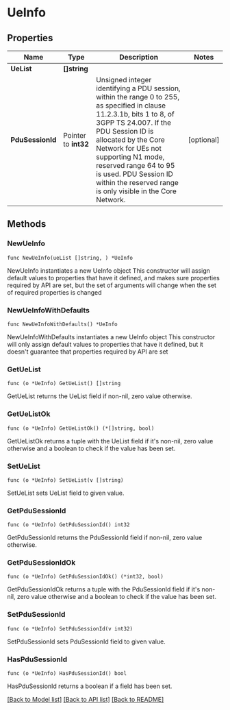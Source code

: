 # UeInfo

## Properties

Name | Type | Description | Notes
------------ | ------------- | ------------- | -------------
**UeList** | **[]string** |  | 
**PduSessionId** | Pointer to **int32** | Unsigned integer identifying a PDU session, within the range 0 to 255, as specified in  clause 11.2.3.1b, bits 1 to 8, of 3GPP TS 24.007. If the PDU Session ID is allocated by the  Core Network for UEs not supporting N1 mode, reserved range 64 to 95 is used. PDU Session ID  within the reserved range is only visible in the Core Network.   | [optional] 

## Methods

### NewUeInfo

`func NewUeInfo(ueList []string, ) *UeInfo`

NewUeInfo instantiates a new UeInfo object
This constructor will assign default values to properties that have it defined,
and makes sure properties required by API are set, but the set of arguments
will change when the set of required properties is changed

### NewUeInfoWithDefaults

`func NewUeInfoWithDefaults() *UeInfo`

NewUeInfoWithDefaults instantiates a new UeInfo object
This constructor will only assign default values to properties that have it defined,
but it doesn't guarantee that properties required by API are set

### GetUeList

`func (o *UeInfo) GetUeList() []string`

GetUeList returns the UeList field if non-nil, zero value otherwise.

### GetUeListOk

`func (o *UeInfo) GetUeListOk() (*[]string, bool)`

GetUeListOk returns a tuple with the UeList field if it's non-nil, zero value otherwise
and a boolean to check if the value has been set.

### SetUeList

`func (o *UeInfo) SetUeList(v []string)`

SetUeList sets UeList field to given value.


### GetPduSessionId

`func (o *UeInfo) GetPduSessionId() int32`

GetPduSessionId returns the PduSessionId field if non-nil, zero value otherwise.

### GetPduSessionIdOk

`func (o *UeInfo) GetPduSessionIdOk() (*int32, bool)`

GetPduSessionIdOk returns a tuple with the PduSessionId field if it's non-nil, zero value otherwise
and a boolean to check if the value has been set.

### SetPduSessionId

`func (o *UeInfo) SetPduSessionId(v int32)`

SetPduSessionId sets PduSessionId field to given value.

### HasPduSessionId

`func (o *UeInfo) HasPduSessionId() bool`

HasPduSessionId returns a boolean if a field has been set.


[[Back to Model list]](../README.md#documentation-for-models) [[Back to API list]](../README.md#documentation-for-api-endpoints) [[Back to README]](../README.md)


